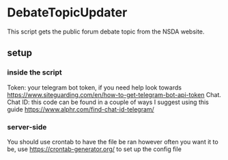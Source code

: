 # DebateTopicUpdater
This script gets the public forum debate topic from the NSDA website.

## setup

### inside the script
Token: your telegram bot token, if you need help look towards https://www.siteguarding.com/en/how-to-get-telegram-bot-api-token Chat.
Chat ID: this code can be found in a couple of ways I suggest using this guide https://www.alphr.com/find-chat-id-telegram/

### server-side
You should use crontab to have the file be ran however often you want it to be, use https://crontab-generator.org/ to set up the config file
